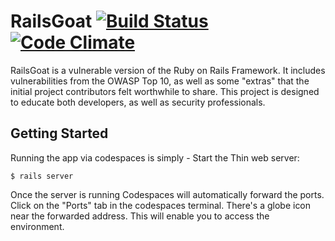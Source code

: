 # RailsGoat [![Build Status](https://api.travis-ci.org/OWASP/railsgoat.png?branch=master)](https://travis-ci.org/OWASP/railsgoat) [![Code Climate](https://codeclimate.com/github/OWASP/railsgoat.png)](https://codeclimate.com/github/OWASP/railsgoat)

RailsGoat is a vulnerable version of the Ruby on Rails Framework. It includes vulnerabilities from the OWASP Top 10, as well as some "extras" that the initial project contributors felt worthwhile to share. This project is designed to educate both developers, as well as security professionals.

## Getting Started

Running the app via codespaces is simply - Start the Thin web server:

```
$ rails server
```

Once the server is running Codespaces will automatically forward the ports. Click on the "Ports" tab in the codespaces terminal. There's a globe icon near the forwarded address. This will enable you to access the environment.